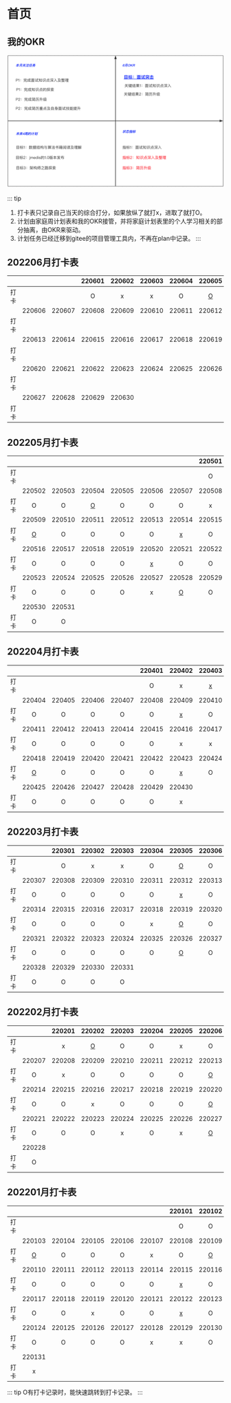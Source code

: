 # 首页

## 我的OKR
<p>
    <img src="/res/okr/okr-20220605.png" alt="">
</p>



::: tip
1. 打卡表只记录自己当天的综合打分，如果放纵了就打x，进取了就打O。
2. 计划由家庭周计划表和我的OKR接管，并将家庭计划表里的个人学习相关的部分抽离，由OKR来驱动。
3. 计划任务已经迁移到gitee的项目管理工具内，不再在plan中记录。
    :::



## 202206月打卡表

|      |        |        | 220601 | 220602 | 220603 | 220604 |               220605                |
| :--: | :----: | :----: | :----: | :----: | :----: | :----: | :---------------------------------: |
| 打卡 |        |        |   O    |   x    |   x    |   O    | [O](./zh/2022/a06.html#_2022-06-05) |
|      | 220606 | 220607 | 220608 | 220609 | 220610 | 220611 |               220612                |
| 打卡 |        |        |        |        |        |        |                                     |
|      | 220613 | 220614 | 220615 | 220616 | 220617 | 220618 |               220619                |
| 打卡 |        |        |        |        |        |        |                                     |
|      | 220620 | 220621 | 220622 | 220623 | 220624 | 220625 |               220626                |
| 打卡 |        |        |        |        |        |        |                                     |
|      | 220627 | 220628 | 220629 | 220630 |        |        |                                     |
| 打卡 |        |        |        |        |        |        |                                     |

## 202205月打卡表

|      |                                     |        |                                     |        |                                     |                                     | 220501 |
| :--: | :---------------------------------: | :----: | :---------------------------------: | :----: | :---------------------------------: | :---------------------------------: | :----: |
| 打卡 |                                     |        |                                     |        |                                     |                                     |   O    |
|      |               220502                | 220503 |               220504                | 220505 |               220506                |               220507                | 220508 |
| 打卡 |                  O                  |   O    | [O](./zh/2022/a05.html#_2022-05-04) |   O    |                  O                  |                  O                  |   x    |
|      |               220509                | 220510 |               220511                | 220512 |               220513                |               220514                | 220515 |
| 打卡 | [O](./zh/2022/a05.html#_2022-05-09) |   O    |                  O                  |   O    |                  O                  | [x](./zh/2022/a05.html#_2022-05-14) |   O    |
|      |               220516                | 220517 |               220518                | 220519 |               220520                |               220521                | 220522 |
| 打卡 |                  O                  |   O    |                  O                  |   O    | [x](./zh/2022/a05.html#_2022-05-20) |                  O                  |   O    |
|      |               220523                | 220524 |               220525                | 220526 |               220527                |               220528                | 220529 |
| 打卡 |                  O                  |   O    |                  O                  |   O    |                  x                  | [O](./zh/2022/a05.html#_2022-05-28) |   O    |
|      |               220530                | 220531 |                                     |        |                                     |                                     |        |
| 打卡 |                  O                  |   O    |                                     |        |                                     |                                     |        |

## 202204月打卡表

|      |                                     |        |        |        | 220401 |               220402                |               220403                |
| :--: | :---------------------------------: | :----: | :----: | :----: | :----: | :---------------------------------: | :---------------------------------: |
| 打卡 |                                     |        |        |        |   O    |                  x                  | [x](./zh/2022/a04.html#_2022-04-03) |
|      |               220404                | 220405 | 220406 | 220407 | 220408 |               220409                |               220410                |
| 打卡 |                  O                  |   O    |   O    |   O    |   O    | [x](./zh/2022/a04.html#_2022-04-09) |                  O                  |
|      |               220411                | 220412 | 220413 | 220414 | 220415 |               220416                |               220417                |
| 打卡 |                  O                  |   O    |   O    |   O    |   O    |                  x                  |                  x                  |
|      |               220418                | 220419 | 220420 | 220421 | 220422 |               220423                |               220424                |
| 打卡 | [O](./zh/2022/a04.html#_2022-04-18) |   O    |   O    |   O    |   O    | [x](./zh/2022/a04.html#_2022-04-23) |                  O                  |
|      |               220425                | 220426 | 220427 | 220428 | 220429 |               220430                |                                     |
| 打卡 |                  O                  |   O    |   O    |   O    |   O    |                  x                  |                                     |

## 202203月打卡表

|      |        | 220301 | 220302 | 220303 | 220304 |               220305                | 220306 |
| :--: | :----: | :----: | :----: | :----: | :----: | :---------------------------------: | :----: |
| 打卡 |        |   O    |   x    |   x    |   O    | [O](./zh/2022/a03.html#_2022-03-05) |   O    |
|      | 220307 | 220308 | 220309 | 220310 | 220311 |               220312                | 220313 |
| 打卡 |   O    |   O    |   O    |   O    |   O    | [x](./zh/2022/a03.html#_2022-03-12) |   O    |
|      | 220314 | 220315 | 220316 | 220317 | 220318 |               220319                | 220320 |
| 打卡 |   O    |   O    |   O    |   O    |   x    | [O](./zh/2022/a03.html#_2022-03-19) |   O    |
|      | 220321 | 220322 | 220323 | 220324 | 220325 |               220326                | 220327 |
| 打卡 |   O    |   O    |   O    |   O    |   O    | [O](./zh/2022/a03.html#_2022-03-26) |   O    |
|      | 220328 | 220329 | 220330 | 220331 |        |                                     |        |
| 打卡 |   O    |   O    |   O    |   O    |        |                                     |        |

## 202202月打卡表

|      |        | 220201 |               220202                | 220203 | 220204 | 220205 |               220206                |
| :--: | :----: | :----: | :---------------------------------: | :----: | :----: | :----: | :---------------------------------: |
| 打卡 |        |   x    | [O](./zh/2022/a02.html#_2022-02-02) |   O    |   O    |   x    |                  O                  |
|      | 220207 | 220208 |               220209                | 220210 | 220211 | 220212 |               220213                |
| 打卡 |   O    |   x    |                  O                  |   O    |   O    |   O    | [O](./zh/2022/a02.html#_2022-02-13) |
|      | 220214 | 220215 |               220216                | 220217 | 220218 | 220219 |               220220                |
| 打卡 |   O    |   O    |                  x                  |   O    |   O    |   O    | [O](./zh/2022/a02.html#_2022-02-20) |
|      | 220221 | 220222 |               220223                | 220224 | 220225 | 220226 |               220227                |
| 打卡 |   O    |   O    |                  O                  |   x    |   O    |   x    | [O](./zh/2022/a02.html#_2022-02-27) |
|      | 220228 |        |                                     |        |        |        |                                     |
| 打卡 |   O    |        |                                     |        |        |        |                                     |

## 202201月打卡表

|      |                                     |        |        |        |        |               220101                |               220102                |
| :--: | :---------------------------------: | :----: | :----: | :----: | :----: | :---------------------------------: | :---------------------------------: |
| 打卡 |                                     |        |        |        |        |                  O                  |                  O                  |
|      |               220103                | 220104 | 220105 | 220106 | 220107 |               220108                |               220109                |
| 打卡 | [O](./zh/2022/a01.html#_2022-01-03) |   O    |   O    |   O    |   x    |                  O                  | [O](./zh/2022/a01.html#_2022-01-09) |
|      |               220110                | 220111 | 220112 | 220113 | 220114 |               220115                |               220116                |
| 打卡 |                  O                  |   O    |   O    |   O    |   O    | [x](./zh/2022/a01.html#_2022-01-15) |                  O                  |
|      |               220117                | 220118 | 220119 | 220120 | 220121 |               220122                |               220123                |
| 打卡 |                  O                  |   O    |   x    |   O    |   O    | [x](./zh/2022/a01.html#_2022-01-22) |                  O                  |
|      |               220124                | 220125 | 220126 | 220127 | 220128 |               220129                |               220130                |
| 打卡 |                  O                  |   O    |   O    |   O    |   x    |                  x                  |                  O                  |
|      |               220131                |        |        |        |        |                                     |                                     |
| 打卡 |                  x                  |        |        |        |        |                                     |                                     |



::: tip
O有打卡记录时，能快速跳转到打卡记录。
:::
